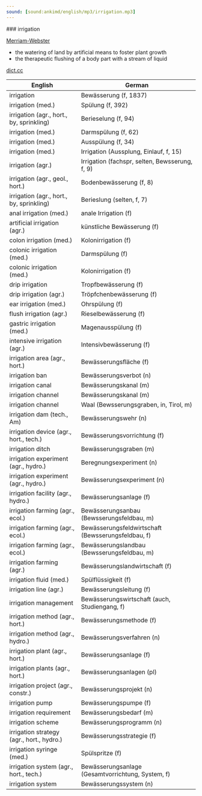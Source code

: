 ```yaml
---
sound: [sound:ankimd/english/mp3/irrigation.mp3]
---
```


\### irrigation

[Merriam-Webster](https://www.merriam-webster.com/dictionary/irrigation)

- the watering of land by artificial means to foster plant growth
- the therapeutic flushing of a body part with a stream of liquid

[dict.cc](https://www.dict.cc/irrigation)

| English        | German       |
| -------------- | ------------ |
| irrigation | Bewässerung (f, 1837) |
| irrigation (med.) | Spülung (f, 392) |
| irrigation (agr., hort., by, sprinkling) | Berieselung (f, 94) |
| irrigation (med.) | Darmspülung (f, 62) |
| irrigation (med.) | Ausspülung (f, 34) |
| irrigation (med.) | Irrigation (Aussplung, Einlauf, f, 15) |
| irrigation (agr.) | Irrigation (fachspr, selten, Bewsserung, f, 9) |
| irrigation (agr., geol., hort.) | Bodenbewässerung (f, 8) |
| irrigation (agr., hort., by, sprinkling) | Berieslung (selten, f, 7) |
| anal irrigation (med.) | anale Irrigation (f) |
| artificial irrigation (agr.) | künstliche Bewässerung (f) |
| colon irrigation (med.) | Kolonirrigation (f) |
| colonic irrigation (med.) | Darmspülung (f) |
| colonic irrigation (med.) | Kolonirrigation (f) |
| drip irrigation | Tropfbewässerung (f) |
| drip irrigation (agr.) | Tröpfchenbewässerung (f) |
| ear irrigation (med.) | Ohrspülung (f) |
| flush irrigation (agr.) | Rieselbewässerung (f) |
| gastric irrigation (med.) | Magenausspülung (f) |
| intensive irrigation (agr.) | Intensivbewässerung (f) |
| irrigation area (agr., hort.) | Bewässerungsfläche (f) |
| irrigation ban | Bewässerungsverbot (n) |
| irrigation canal | Bewässerungskanal (m) |
| irrigation channel | Bewässerungskanal (m) |
| irrigation channel | Waal (Bewsserungsgraben, in, Tirol, m) |
| irrigation dam (tech., Am) | Bewässerungswehr (n) |
| irrigation device (agr., hort., tech.) | Bewässerungsvorrichtung (f) |
| irrigation ditch | Bewässerungsgraben (m) |
| irrigation experiment (agr., hydro.) | Beregnungsexperiment (n) |
| irrigation experiment (agr., hydro.) | Bewässerungsexperiment (n) |
| irrigation facility (agr., hydro.) | Bewässerungsanlage (f) |
| irrigation farming (agr., ecol.) | Bewässerungsanbau (Bewsserungsfeldbau, m) |
| irrigation farming (agr., ecol.) | Bewässerungsfeldwirtschaft (Bewsserungsfeldbau, f) |
| irrigation farming (agr., ecol.) | Bewässerungslandbau (Bewsserungsfeldbau, m) |
| irrigation farming (agr.) | Bewässerungslandwirtschaft (f) |
| irrigation fluid (med.) | Spülflüssigkeit (f) |
| irrigation line (agr.) | Bewässerungsleitung (f) |
| irrigation management | Bewässerungswirtschaft (auch, Studiengang, f) |
| irrigation method (agr., hort.) | Bewässerungsmethode (f) |
| irrigation method (agr., hydro.) | Bewässerungsverfahren (n) |
| irrigation plant (agr., hort.) | Bewässerungsanlage (f) |
| irrigation plants (agr., hort.) | Bewässerungsanlagen (pl) |
| irrigation project (agr., constr.) | Bewässerungsprojekt (n) |
| irrigation pump | Bewässerungspumpe (f) |
| irrigation requirement | Bewässerungsbedarf (m) |
| irrigation scheme | Bewässerungsprogramm (n) |
| irrigation strategy (agr., hort., hydro.) | Bewässerungsstrategie (f) |
| irrigation syringe (med.) | Spülspritze (f) |
| irrigation system (agr., hort., tech.) | Bewässerungsanlage (Gesamtvorrichtung, System, f) |
| irrigation system | Bewässerungssystem (n) |
